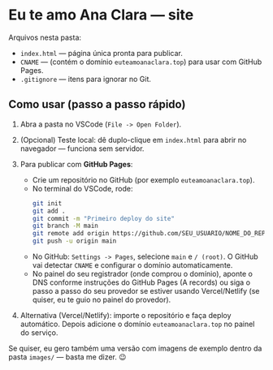 
# Eu te amo Ana Clara — site

Arquivos nesta pasta:
- `index.html` — página única pronta para publicar.
- `CNAME` — (contém o domínio `euteamoanaclara.top`) para usar com GitHub Pages.
- `.gitignore` — itens para ignorar no Git.

## Como usar (passo a passo rápido)

1. Abra a pasta no VSCode (`File -> Open Folder`).
2. (Opcional) Teste local: dê duplo-clique em `index.html` para abrir no navegador — funciona sem servidor.
3. Para publicar com **GitHub Pages**:
   - Crie um repositório no GitHub (por exemplo `euteamoanaclara.top`).
   - No terminal do VSCode, rode:
     ```bash
     git init
     git add .
     git commit -m "Primeiro deploy do site"
     git branch -M main
     git remote add origin https://github.com/SEU_USUARIO/NOME_DO_REPO.git
     git push -u origin main
     ```
   - No GitHub: `Settings -> Pages`, selecione `main` e `/ (root)`. O GitHub vai detectar `CNAME` e configurar o domínio automaticamente.
   - No painel do seu registrador (onde comprou o domínio), aponte o DNS conforme instruções do GitHub Pages (A records) ou siga o passo a passo do seu provedor se estiver usando Vercel/Netlify (se quiser, eu te guio no painel do provedor).

4. Alternativa (Vercel/Netlify): importe o repositório e faça deploy automático. Depois adicione o domínio `euteamoanaclara.top` no painel do serviço.

Se quiser, eu gero também uma versão com imagens de exemplo dentro da pasta `images/` — basta me dizer. 😉
